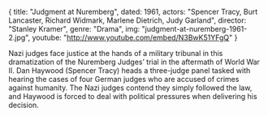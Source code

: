 {
  title: "Judgment at Nuremberg",
  dated:  1961,
  actors: "Spencer Tracy, Burt Lancaster, Richard Widmark, Marlene Dietrich, Judy Garland",
  director: "Stanley Kramer",
  genre: "Drama",
  img: "judgment-at-nuremberg-1961-2.jpg",
  youtube: "http://www.youtube.com/embed/N3BwK51YFgQ"
}

Nazi judges face justice at the hands of a military tribunal in this dramatization of the Nuremberg Judges’ trial in the aftermath of World War II. Dan Haywood (Spencer Tracy) heads a three-judge panel tasked with hearing the cases of four German judges who are accused of crimes against humanity. The Nazi judges contend they simply followed the law, and Haywood is forced to deal with political pressures when delivering his decision.